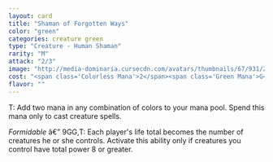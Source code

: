 ```yaml
---
layout: card
title: "Shaman of Forgotten Ways"
color: "green"
categories: creature green
type: "Creature - Human Shaman"
rarity: "M"
attack: "2/3"
image: "http://media-dominaria.cursecdn.com/avatars/thumbnails/67/931/200/283/635609745908236562.png"
cost: "<span class='Colorless Mana'>2</span><span class='Green Mana'>G</span>"
flavor: ""
---
```


<span class="tip mana-icon mana-t" title="Tap">T</span>: Add two mana in any combination of colors to your mana pool. Spend this mana only to cast creature spells.

<em>Formidable</em> â€” <span class="Colorless Mana">9</span><span class="Green Mana">G</span><span class="Green Mana">G</span>,<span class="tip mana-icon mana-t" title="Tap">T</span>: Each player's life total becomes the number of creatures he or she controls. Activate this ability only if creatures you control have total power 8 or greater.
